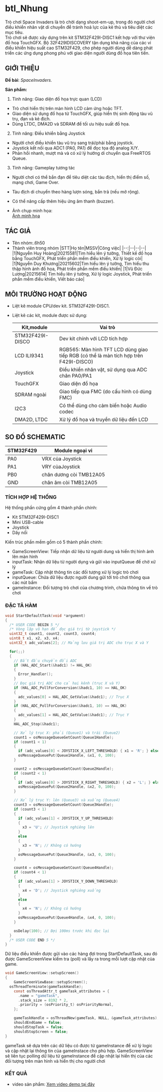 # btl_Nhung

Trò chơi Space Invaders là trò chời dạng shoot-em-up, trong đó người chơi điều khiển nhân vật di chuyển để tránh hoả lực của kẻ thù và tiêu diệt các mục tiêu.  
Trò chơi sẽ được xây dựng trên kit STM32F429I-DISC1 kết hợp với thư viện đồ hoạ TouchGFX. Bộ 32F429IDISCOVERY tận dụng khả năng của các vi điều khiển hiệu suất cao STM32F429, cho phép người dùng dễ dàng phát triển các ứng dụng phong phú với giao diện người dùng đồ họa tiên tiến.


## GIỚI THIỆU

__Đề bài__: _SpaceInvaders._

__Sản phẩm:__
1. Tính năng: Giao diện đồ họa trực quan (LCD)
- Trò chơi hiển thị trên màn hình LCD cảm ứng hoặc TFT.
- Giao diện sử dụng đồ họa từ TouchGFX, giúp hiển thị sinh động tàu vũ trụ, đạn và kẻ địch.
- Dùng LTDC, DMA2D và SDRAM để tối ưu hiệu suất đồ họa.
2. Tính năng: Điều khiển bằng Joystick
- Người chơi điều khiển tàu vũ trụ sang trái/phải bằng joystick.
- Joystick kết nối qua ADC1 (PA0, PA1) để đọc tọa độ analog X/Y.
- Phản hồi nhanh, mượt mà và có xử lý hướng di chuyển qua FreeRTOS Queue.
3. Tính năng: Gameplay tương tác
- Người chơi có thể bắn đạn để tiêu diệt các tàu địch, hiển thị điểm số, mạng chơi, Game Over.
- Tàu địch di chuyển theo hàng lượn sóng, bắn trả (nếu mở rộng).
- Có thể nâng cấp thêm hiệu ứng âm thanh (buzzer).

- Ảnh chụp minh họa:  
[Ảnh minh họa](https://raw.githubusercontent.com/pxphbn8/btl_Nhung/main/images/anh-minh-hoa.jpg)
  

## TÁC GIẢ

- Tên nhóm:.6h50
- Thành viên trong nhóm
  |STT|Họ tên|MSSV|Công việc|
  |--:|--|--|--|
  |1|Nguyễn Huy Hoàng|20215581|Tìm hiểu lên ý tưởng, Thiết kế đồ họa bằng TouchGFX, Phát triển phần mềm điều khiển, Xử lý logic còi|
  |1|Nguyễn Duy Khương|20215602|Tìm hiểu lên ý tưởng, Tìm hiểu thu thập hình ảnh đồ họa, Phát triển phần mềm điều khiển|
  |1|Vũ Đức Lương|20215614| Tìm hiểu lên ý tưởng, Xử lý logic Joystick, Phát triển phần mềm điều khiển, Viết báo cáo|


## MÔI TRƯỜNG HOẠT ĐỘNG

- Liệt kê module CPU/dev kit.
STM32F429I-DISC1.
- Liệt kê các kit, module được sử dụng:

  |Kit,module|Vai trò|
  |--|--|
  |STM32F429I-DISCO| Dev kit chính với LCD tích hợp|
  |LCD ILI9341| RGB565: Màn hình TFT LCD dùng giao tiếp RGB (có thể là màn tích hợp trên F429I-DISCO)|
  |Joystick| Điều khiển nhân vật, sử dụng qua ADC chân PA0/PA1|
  |TouchGFX| Giao diện đồ họa|
  |SDRAM ngoài| Giao tiếp qua FMC (do cấu hình có dùng FMC)|
  |I2C3| Có thể dùng cho cảm biến hoặc Audio codec|
  |DMA2D, LTDC| Xử lý đồ họa và truyền dữ liệu đến LCD|


## SO ĐỒ SCHEMATIC

|STM32F429|Module ngoại vi|
|--|--|
|PA0|VRX của Joystick|
|PA1|VRY củaJoystick|
|PB0|chân dương còi TMB12A05|
|GND|chân âm còi TMB12A05|




### TÍCH HỢP HỆ THỐNG

  Hệ thống phần cứng gồm 4 thành phần chính:
-	Kit STM32F429I-DISC1
-	Mini USB-cable 
- Joystick
-	Dây nối

  Kiến trúc phần mềm gồm có 5 thành phần chính:
-	GameScreenView: Tiếp nhận dữ liệu từ người dung và hiển thị hình ảnh lên màn hình
-	inputTask: Nhận dữ liệu từ người dụng và gửi vào inputQueue để chờ xử lý
-	gameTask: Cập nhật thông tin các đối tượng xử lý logic trò chơi
-	inputQueue: Chứa dữ liệu được người dung gửi tới trò chơi thông qua các nút bấm
-	gameInstance: Đối tượng trò chơi của chương trình, chứa thông tin về trò chơi


### ĐẶC TẢ HÀM
```c
void StartDefaultTask(void *argument)
{
  /* USER CODE BEGIN 5 */
  /* Vòng lặp vô hạn để đọc giá trị từ joystick */
  uint32_t count1, count2, count3, count4;
  uint8_t x1, x2, x3, x4;
  uint32_t adc_values[2]; // Mảng lưu giá trị ADC cho trục X và Y

  for(;;)
  {
    // Bắt đầu chuyển đổi ADC
    if (HAL_ADC_Start(&hadc1) != HAL_OK)
    {
      Error_Handler();
    }
    // Đọc giá trị ADC cho cả hai kênh (trục X và Y)
    if (HAL_ADC_PollForConversion(&hadc1, 10) == HAL_OK)
    {
      adc_values[0] = HAL_ADC_GetValue(&hadc1); // Trục X
    }
    if (HAL_ADC_PollForConversion(&hadc1, 10) == HAL_OK)
    {
      adc_values[1] = HAL_ADC_GetValue(&hadc1); // Trục Y
    }
    HAL_ADC_Stop(&hadc1);

    // Xử lý trục X: phải (Queue1) và trái (Queue2)
    count1 = osMessageQueueGetCount(Queue1Handle);
    if (count1 < 1)
    {
      if (adc_values[0] < JOYSTICK_X_LEFT_THRESHOLD) { x1 = 'R'; } else { x1 = 'N'; } // Đẩy trái (ADC thấp) → Phải
      osMessageQueuePut(Queue1Handle, &x1, 0, 100);
    }

    count2 = osMessageQueueGetCount(Queue2Handle);
    if (count2 < 1)
    {
      if (adc_values[0] > JOYSTICK_X_RIGHT_THRESHOLD) { x2 = 'L'; } else { x2 = 'N'; } // Đẩy phải (ADC cao) → Trái
      osMessageQueuePut(Queue2Handle, &x2, 0, 100);
    }

    // Xử lý trục Y: lên (Queue3) và xuống (Queue4)
    count3 = osMessageQueueGetCount(Queue3Handle);
    if (count3 < 1)
    {
      if (adc_values[1] < JOYSTICK_Y_UP_THRESHOLD)
      {
        x3 = 'U'; // Joystick nghiêng lên
      }
      else
      {
        x3 = 'N'; // Không có hướng
      }
      osMessageQueuePut(Queue3Handle, &x3, 0, 100);
    }

    count4 = osMessageQueueGetCount(Queue4Handle);
    if (count4 < 1)
    {
      if (adc_values[1] > JOYSTICK_Y_DOWN_THRESHOLD)
      {
        x4 = 'D'; // Joystick nghiêng xuống
      }
      else
      {
        x4 = 'N'; // Không có hướng
      }
      osMessageQueuePut(Queue4Handle, &x4, 0, 100);
    }

    osDelay(100); // Đợi 100ms trước khi đọc lại
  }
  /* USER CODE END 5 */
}
  ```
Dữ liệu điều khiển được gửi vào các hàng đợi trong StartDefaultTask, sau đó được GameScreenView kiểm tra (poll) và lấy ra trong mỗi lượt cập nhật của game.

```c
void GameScreenView::setupScreen()
{
	GameScreenViewBase::setupScreen();
  osThreadTerminate(gameTaskHandle);
	const osThreadAttr_t gameTask_attributes = {
	  .name = "gameTask", 
	  .stack_size = 8192 * 2,  
	  .priority = (osPriority_t) osPriorityNormal, 
	};

	gameTaskHandle = osThreadNew(gameTask, NULL, &gameTask_attributes);
	shouldEndGame = false;
	shouldStopTask = false;
	shouldStopScreen = false;
}
```
gameTask sẽ dựa trên các dữ liệu có được từ gameInstance để xử lý logic và cập nhật lại thông tin của gameInstace cho phù hợp. GameScreenView sẽ liên tục polling dữ liệu từ gameInstance để cập nhật lại hiển thị của các đối tượng trên màn hình và hiển thị cho người chơi
  
### KẾT QUẢ

-  video sản phẩm: 
 [Xem video demo tại đây](https://drive.google.com/file/d/1pMrIorqWK59BUyRV0bhFvDTd9gOwnE5x/view?usp=sharing)

